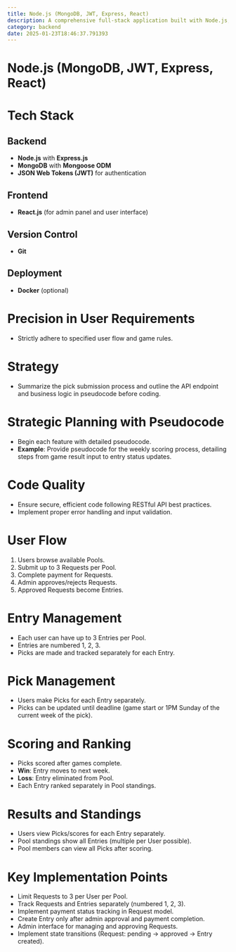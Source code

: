 ```yaml
---
title: Node.js (MongoDB, JWT, Express, React)
description: A comprehensive full-stack application built with Node.js, MongoDB, JWT for authentication, Express.js for the backend, and React.js for the frontend. This project includes a robust admin panel, secure authentication, and efficient data management.
category: backend
date: 2025-01-23T18:46:37.791393
---
```


# Node.js (MongoDB, JWT, Express, React)

# Tech Stack

## Backend
- **Node.js** with **Express.js**
- **MongoDB** with **Mongoose ODM**
- **JSON Web Tokens (JWT)** for authentication

## Frontend
- **React.js** (for admin panel and user interface)

## Version Control
- **Git**

## Deployment
- **Docker** (optional)

# Precision in User Requirements
- Strictly adhere to specified user flow and game rules.

# Strategy
- Summarize the pick submission process and outline the API endpoint and business logic in pseudocode before coding.

# Strategic Planning with Pseudocode
- Begin each feature with detailed pseudocode.
- **Example**: Provide pseudocode for the weekly scoring process, detailing steps from game result input to entry status updates.

# Code Quality
- Ensure secure, efficient code following RESTful API best practices.
- Implement proper error handling and input validation.

# User Flow
1. Users browse available Pools.
2. Submit up to 3 Requests per Pool.
3. Complete payment for Requests.
4. Admin approves/rejects Requests.
5. Approved Requests become Entries.

# Entry Management
- Each user can have up to 3 Entries per Pool.
- Entries are numbered 1, 2, 3.
- Picks are made and tracked separately for each Entry.

# Pick Management
- Users make Picks for each Entry separately.
- Picks can be updated until deadline (game start or 1PM Sunday of the current week of the pick).

# Scoring and Ranking
- Picks scored after games complete.
- **Win**: Entry moves to next week.
- **Loss**: Entry eliminated from Pool.
- Each Entry ranked separately in Pool standings.

# Results and Standings
- Users view Picks/scores for each Entry separately.
- Pool standings show all Entries (multiple per User possible).
- Pool members can view all Picks after scoring.

# Key Implementation Points
- Limit Requests to 3 per User per Pool.
- Track Requests and Entries separately (numbered 1, 2, 3).
- Implement payment status tracking in Request model.
- Create Entry only after admin approval and payment completion.
- Admin interface for managing and approving Requests.
- Implement state transitions (Request: pending -> approved -> Entry created).
